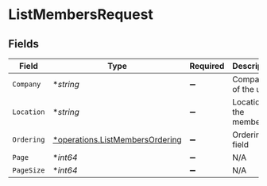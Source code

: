 # ListMembersRequest


## Fields

| Field                                                                             | Type                                                                              | Required                                                                          | Description                                                                       | Example                                                                           |
| --------------------------------------------------------------------------------- | --------------------------------------------------------------------------------- | --------------------------------------------------------------------------------- | --------------------------------------------------------------------------------- | --------------------------------------------------------------------------------- |
| `Company`                                                                         | **string*                                                                         | :heavy_minus_sign:                                                                | Company of the user                                                               |                                                                                   |
| `Location`                                                                        | **string*                                                                         | :heavy_minus_sign:                                                                | Location of the member                                                            | India                                                                             |
| `Ordering`                                                                        | [*operations.ListMembersOrdering](../../models/operations/listmembersordering.md) | :heavy_minus_sign:                                                                | Ordering field                                                                    |                                                                                   |
| `Page`                                                                            | **int64*                                                                          | :heavy_minus_sign:                                                                | N/A                                                                               |                                                                                   |
| `PageSize`                                                                        | **int64*                                                                          | :heavy_minus_sign:                                                                | N/A                                                                               |                                                                                   |